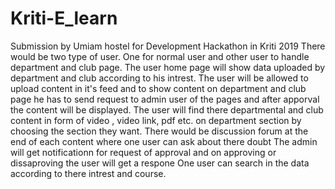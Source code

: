 # Kriti-E_learn
Submission by Umiam hostel for Development Hackathon in Kriti 2019
There would be two type of user. One for normal user and other user to handle department and club page.
The user home page will show data uploaded by department and club according to his intrest.
The user will be allowed to upload content in it's feed and to show content on department and club page he has to send request to admin user of the pages and after apporval the content will be displayed.
The user will find there departmental and club content in form of video , video link, pdf etc. on department section by choosing the section they want.
There would be discussion forum at the  end of each content where one user can ask about there doubt
The admin will get notificationn for request of approval and on approving or dissaproving the user will get a respone
One user can search in the data according to there intrest and course.

